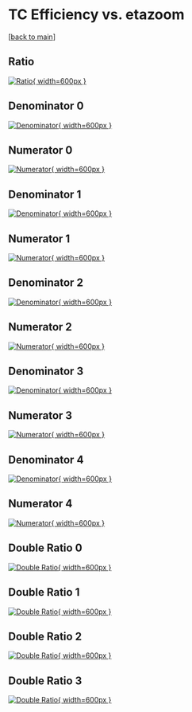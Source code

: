 # TC Efficiency vs. etazoom

[[back to main](./)]



## Ratio

[![Ratio](../mtv/var/TC_base_211_1_eff_etazoom.png){ width=600px }](../mtv/var/TC_base_211_1_eff_etazoom.pdf)

## Denominator 0

[![Denominator](../mtv/den/TC_base_211_1_eff_etazoom_den0.png){ width=600px }](../mtv/den/TC_base_211_1_eff_etazoom_den0.pdf)

## Numerator 0

[![Numerator](../mtv/num/TC_base_211_1_eff_etazoom_num0.png){ width=600px }](../mtv/num/TC_base_211_1_eff_etazoom_num0.pdf)

## Denominator 1

[![Denominator](../mtv/den/TC_base_211_1_eff_etazoom_den1.png){ width=600px }](../mtv/den/TC_base_211_1_eff_etazoom_den1.pdf)

## Numerator 1

[![Numerator](../mtv/num/TC_base_211_1_eff_etazoom_num1.png){ width=600px }](../mtv/num/TC_base_211_1_eff_etazoom_num1.pdf)

## Denominator 2

[![Denominator](../mtv/den/TC_base_211_1_eff_etazoom_den2.png){ width=600px }](../mtv/den/TC_base_211_1_eff_etazoom_den2.pdf)

## Numerator 2

[![Numerator](../mtv/num/TC_base_211_1_eff_etazoom_num2.png){ width=600px }](../mtv/num/TC_base_211_1_eff_etazoom_num2.pdf)

## Denominator 3

[![Denominator](../mtv/den/TC_base_211_1_eff_etazoom_den3.png){ width=600px }](../mtv/den/TC_base_211_1_eff_etazoom_den3.pdf)

## Numerator 3

[![Numerator](../mtv/num/TC_base_211_1_eff_etazoom_num3.png){ width=600px }](../mtv/num/TC_base_211_1_eff_etazoom_num3.pdf)

## Denominator 4

[![Denominator](../mtv/den/TC_base_211_1_eff_etazoom_den4.png){ width=600px }](../mtv/den/TC_base_211_1_eff_etazoom_den4.pdf)

## Numerator 4

[![Numerator](../mtv/num/TC_base_211_1_eff_etazoom_num4.png){ width=600px }](../mtv/num/TC_base_211_1_eff_etazoom_num4.pdf)

## Double Ratio 0

[![Double Ratio](../mtv/ratio/TC_base_211_1_eff_etazoom_ratio0.png){ width=600px }](../mtv/ratio/TC_base_211_1_eff_etazoom_ratio0.pdf)

## Double Ratio 1

[![Double Ratio](../mtv/ratio/TC_base_211_1_eff_etazoom_ratio1.png){ width=600px }](../mtv/ratio/TC_base_211_1_eff_etazoom_ratio1.pdf)

## Double Ratio 2

[![Double Ratio](../mtv/ratio/TC_base_211_1_eff_etazoom_ratio2.png){ width=600px }](../mtv/ratio/TC_base_211_1_eff_etazoom_ratio2.pdf)

## Double Ratio 3

[![Double Ratio](../mtv/ratio/TC_base_211_1_eff_etazoom_ratio3.png){ width=600px }](../mtv/ratio/TC_base_211_1_eff_etazoom_ratio3.pdf)

